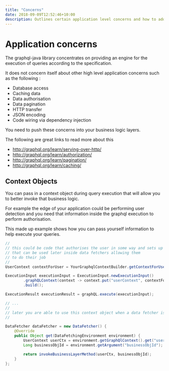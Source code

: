 ```yaml
---
title: "Concerns"
date: 2018-09-09T12:52:46+10:00
description: Outlines certain application level concerns and how to address them
---
```

# Application concerns

The graphql-java library concentrates on providing an engine for the execution of queries according to the specification.

It does not concern itself about other high level application concerns such as the following :

- Database access
- Caching data
- Data authorisation
- Data pagination
- HTTP transfer
- JSON encoding
- Code wiring via dependency injection

You need to push these concerns into your business logic layers.

The following are great links to read more about this

- http://graphql.org/learn/serving-over-http/
- http://graphql.org/learn/authorization/
- http://graphql.org/learn/pagination/
- http://graphql.org/learn/caching/

## Context Objects

You can pass in a context object during query execution that will allow you to better invoke that business logic.

For example the edge of your application could be performing user detection and you need that information inside the
graphql execution to perform authorisation.

This made up example shows how you can pass yourself information to help execute your queries.

```java
//
// this could be code that authorises the user in some way and sets up enough context
// that can be used later inside data fetchers allowing them
// to do their job
//
UserContext contextForUser = YourGraphqlContextBuilder.getContextForUser(getCurrentUser());

ExecutionInput executionInput = ExecutionInput.newExecutionInput()
        .graphQLContext(context -> context.put("userContext", contextForUser))
        .build();

ExecutionResult executionResult = graphQL.execute(executionInput);

// ...
//
// later you are able to use this context object when a data fetcher is invoked
//

DataFetcher dataFetcher = new DataFetcher() {
    @Override
    public Object get(DataFetchingEnvironment environment) {
        UserContext userCtx = environment.getGraphQlContext().get("userContext");
        Long businessObjId = environment.getArgument("businessObjId");

        return invokeBusinessLayerMethod(userCtx, businessObjId);
    }
};
```
